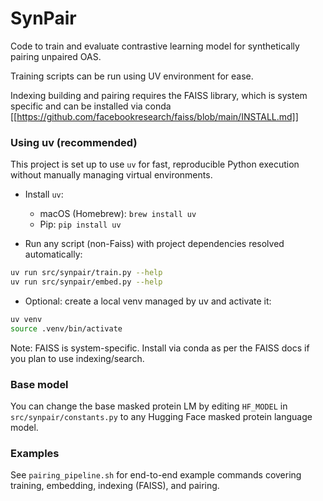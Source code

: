 # SynPair

Code to train and evaluate contrastive learning model for synthetically pairing unpaired OAS.

Training scripts can be run using UV environment for ease.

Indexing building and pairing requires the FAISS library, which is system specific and can be installed via conda [[https://github.com/facebookresearch/faiss/blob/main/INSTALL.md]]

### Using uv (recommended)

This project is set up to use `uv` for fast, reproducible Python execution without manually managing virtual environments.

- Install `uv`:
  - macOS (Homebrew): `brew install uv`
  - Pip: `pip install uv`

- Run any script (non-Faiss) with project dependencies resolved automatically:

```bash
uv run src/synpair/train.py --help
uv run src/synpair/embed.py --help
```

- Optional: create a local venv managed by uv and activate it:

```bash
uv venv
source .venv/bin/activate
```

Note: FAISS is system-specific. Install via conda as per the FAISS docs if you plan to use indexing/search.

### Base model

You can change the base masked protein LM by editing `HF_MODEL` in `src/synpair/constants.py` to any Hugging Face masked protein language model.

### Examples

See `pairing_pipeline.sh` for end-to-end example commands covering training, embedding, indexing (FAISS), and pairing.